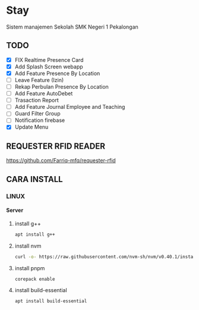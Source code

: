 # Stay

Sistem manajemen Sekolah SMK Negeri 1 Pekalongan

## TODO
- [X] FIX Realtime Presence Card
- [X] Add Splash Screen webapp
- [X] Add Feature Presence By Location
- [ ] Leave Feature (Izin)
- [ ] Rekap Perbulan Presence By Location
- [ ] Add Feature AutoDebet
- [ ] Trasaction Report
- [ ] Add Feature Journal Employee and Teaching
- [ ] Guard Filter Group
- [ ] Notification firebase
- [X] Update Menu

## REQUESTER RFID READER
https://github.com/Farriq-mfq/requester-rfid


## CARA INSTALL
### LINUX 
#### Server
1. install g++
   ```bash
   apt install g++
   ```
2. install nvm
   ```bash
   curl -o- https://raw.githubusercontent.com/nvm-sh/nvm/v0.40.1/install.sh | bash
   ```
3. install pnpm
   ```bash
   corepack enable
   ```
3. install build-essential
   ```bash
   apt install build-essential
   ```

